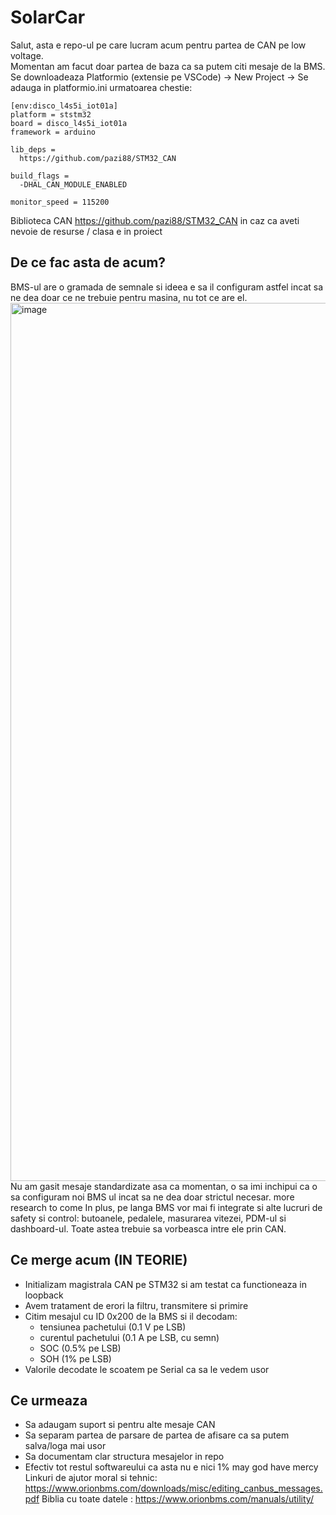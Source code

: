 # SolarCar 

Salut, asta e repo-ul pe care lucram acum pentru partea de CAN pe low voltage.  
Momentan am facut doar partea de baza ca sa putem citi mesaje de la BMS.
Se downloadeaza Platformio (extensie pe VSCode) -> New Project -> Se adauga in platformio.ini urmatoarea chestie:
```
[env:disco_l4s5i_iot01a]
platform = ststm32
board = disco_l4s5i_iot01a
framework = arduino

lib_deps =
  https://github.com/pazi88/STM32_CAN

build_flags = 
  -DHAL_CAN_MODULE_ENABLED

monitor_speed = 115200
```
Biblioteca CAN https://github.com/pazi88/STM32_CAN in caz ca aveti nevoie de resurse / clasa e in proiect

## De ce fac asta de acum?
BMS-ul are o gramada de semnale si ideea e sa il configuram astfel incat sa ne dea doar ce ne trebuie pentru masina, nu tot ce are el.
<img width="3480" height="1405" alt="image" src="https://github.com/user-attachments/assets/5067c58c-e3ee-4f24-b65f-9255a7376679" />
Nu am gasit mesaje standardizate asa ca momentan, o sa imi inchipui ca o sa configuram noi BMS ul incat sa ne dea doar strictul necesar. more research to come
In plus, pe langa BMS vor mai fi integrate si alte lucruri de safety si control: butoanele, pedalele, masurarea vitezei, PDM-ul si dashboard-ul. Toate astea trebuie sa vorbeasca intre ele prin CAN. 


## Ce merge acum (IN TEORIE)
- Initializam magistrala CAN pe STM32 si am testat ca functioneaza in loopback  
- Avem tratament de erori la filtru, transmitere si primire  
- Citim mesajul cu ID 0x200 de la BMS si il decodam:
  - tensiunea pachetului (0.1 V pe LSB)  
  - curentul pachetului (0.1 A pe LSB, cu semn)  
  - SOC (0.5% pe LSB)  
  - SOH (1% pe LSB)  
- Valorile decodate le scoatem pe Serial ca sa le vedem usor  

## Ce urmeaza
- Sa adaugam suport si pentru alte mesaje CAN  
- Sa separam partea de parsare de partea de afisare ca sa putem salva/loga mai usor  
- Sa documentam clar structura mesajelor in repo
- Efectiv tot restul softwareului ca asta nu e nici 1%
  may god have mercy
  Linkuri de ajutor moral si tehnic: https://www.orionbms.com/downloads/misc/editing_canbus_messages.pdf
  Biblia cu toate datele :           https://www.orionbms.com/manuals/utility/
